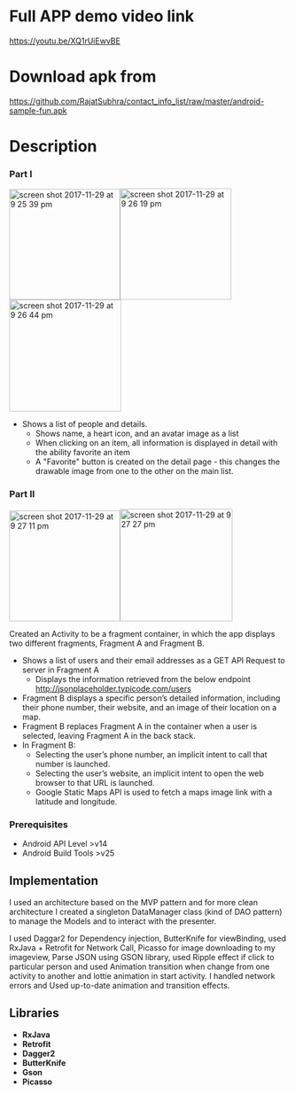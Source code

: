 # Full APP demo video link  
https://youtu.be/XQ1rUiEwvBE

# Download apk from 
https://github.com/RajatSubhra/contact_info_list/raw/master/android-sample-fun.apk  

# Description 

### Part I 

<img width="200" alt="screen shot 2017-11-29 at 9 25 39 pm" src="https://user-images.githubusercontent.com/4134043/33410086-9743fe16-d54c-11e7-89a7-e27ade160aa4.png"><img width="201" alt="screen shot 2017-11-29 at 9 26 19 pm" src="https://user-images.githubusercontent.com/4134043/33410087-974f71d8-d54c-11e7-8e9c-74158bb827a6.png"><img width="202" alt="screen shot 2017-11-29 at 9 26 44 pm" src="https://user-images.githubusercontent.com/4134043/33410088-975b86d0-d54c-11e7-9450-d570a6fa6b18.png">

* Shows a list of people and details.
  * Shows name, a heart icon, and an avatar image as a list
  * When clicking on an item, all information is displayed in detail with the ability favorite an item
  * A "Favorite" button is created on the detail page - this changes the drawable image from one to the other on the main list.
 

### Part II 

<img width="200" alt="screen shot 2017-11-29 at 9 27 11 pm" src="https://user-images.githubusercontent.com/4134043/33410089-9786f572-d54c-11e7-92b9-e750c2cb2799.png"><img width="203" alt="screen shot 2017-11-29 at 9 27 27 pm" src="https://user-images.githubusercontent.com/4134043/33410090-97974404-d54c-11e7-94cc-34a5bd500a3f.png">

Created an Activity to be a fragment container, in which the app displays two different
fragments, Fragment A and Fragment B.
 
* Shows a list of users and their email addresses as a GET API Request to server in Fragment A
  * Displays the information retrieved from the below endpoint http://jsonplaceholder.typicode.com/users
* Fragment B displays a specific person’s detailed information, including their phone number, their website, and an image of their location on a map.
* Fragment B replaces Fragment A in the container when a user is selected, leaving Fragment A in the back stack.
* In Fragment B:
  * Selecting the user’s phone number, an implicit intent to call that number is launched.
  * Selecting the user’s website, an implicit intent to open the web browser to that URL is launched.
  * Google Static Maps API is used to fetch a maps image link with a latitude and longitude.

### Prerequisites
 
* Android API Level >v14
* Android Build Tools >v25
 
## Implementation 
 
I used an architecture based on the MVP pattern and for more clean architecture I created a singleton DataManager class (kind of DAO pattern) to manage the Models and to interact with the presenter.
 
I used Daggar2 for Dependency injection, ButterKnife for viewBinding, used RxJava + Retrofit for Network Call, Picasso for image downloading to my imageview, Parse JSON using GSON library, used Ripple effect if click to particular person and used Animation transition when change from one activity to another and lottie animation in start activity. I handled network errors and Used up-to-date animation and transition effects.
 
 
 
## Libraries

* **RxJava**
* **Retrofit**
* **Dagger2**
* **ButterKnife**
* **Gson**
* **Picasso**

